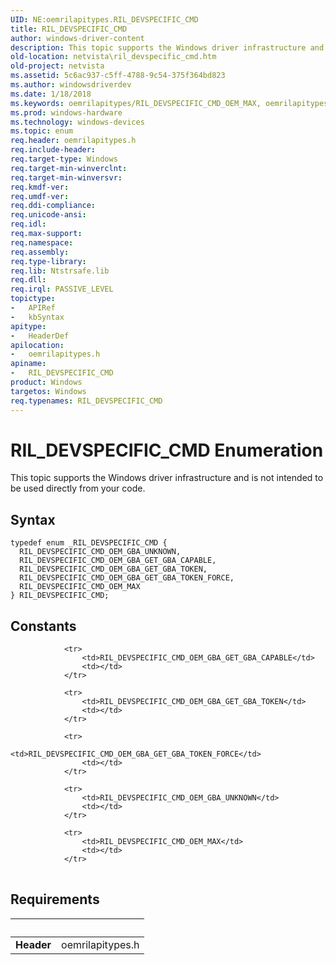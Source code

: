 ```yaml
---
UID: NE:oemrilapitypes.RIL_DEVSPECIFIC_CMD
title: RIL_DEVSPECIFIC_CMD
author: windows-driver-content
description: This topic supports the Windows driver infrastructure and is not intended to be used directly from your code.
old-location: netvista\ril_devspecific_cmd.htm
old-project: netvista
ms.assetid: 5c6ac937-c5ff-4788-9c54-375f364bd823
ms.author: windowsdriverdev
ms.date: 1/18/2018
ms.keywords: oemrilapitypes/RIL_DEVSPECIFIC_CMD_OEM_MAX, oemrilapitypes/RIL_DEVSPECIFIC_CMD_OEM_GBA_UNKNOWN, netvista.ril_devspecific_cmd, oemrilapitypes/RIL_DEVSPECIFIC_CMD_OEM_GBA_GET_GBA_TOKEN, oemrilapitypes/RIL_DEVSPECIFIC_CMD_OEM_GBA_GET_GBA_TOKEN_FORCE, RIL_DEVSPECIFIC_CMD_OEM_MAX, oemrilapitypes/RIL_DEVSPECIFIC_CMD_OEM_GBA_GET_GBA_CAPABLE, RIL_DEVSPECIFIC_CMD_OEM_GBA_UNKNOWN, oemrilapitypes/RIL_DEVSPECIFIC_CMD, RIL_DEVSPECIFIC_CMD_OEM_GBA_GET_GBA_TOKEN_FORCE, RIL_DEVSPECIFIC_CMD, RIL_DEVSPECIFIC_CMD_OEM_GBA_GET_GBA_TOKEN, RIL_DEVSPECIFIC_CMD_OEM_GBA_GET_GBA_CAPABLE, RIL_DEVSPECIFIC_CMD enumeration [Network Drivers Starting with Windows Vista]
ms.prod: windows-hardware
ms.technology: windows-devices
ms.topic: enum
req.header: oemrilapitypes.h
req.include-header: 
req.target-type: Windows
req.target-min-winverclnt: 
req.target-min-winversvr: 
req.kmdf-ver: 
req.umdf-ver: 
req.ddi-compliance: 
req.unicode-ansi: 
req.idl: 
req.max-support: 
req.namespace: 
req.assembly: 
req.type-library: 
req.lib: Ntstrsafe.lib
req.dll: 
req.irql: PASSIVE_LEVEL
topictype:
-	APIRef
-	kbSyntax
apitype:
-	HeaderDef
apilocation:
-	oemrilapitypes.h
apiname:
-	RIL_DEVSPECIFIC_CMD
product: Windows
targetos: Windows
req.typenames: RIL_DEVSPECIFIC_CMD
---
```


# RIL_DEVSPECIFIC_CMD Enumeration
This topic supports the Windows driver infrastructure and is not intended to be used directly from your code.

## Syntax
````
typedef enum _RIL_DEVSPECIFIC_CMD { 
  RIL_DEVSPECIFIC_CMD_OEM_GBA_UNKNOWN,
  RIL_DEVSPECIFIC_CMD_OEM_GBA_GET_GBA_CAPABLE,
  RIL_DEVSPECIFIC_CMD_OEM_GBA_GET_GBA_TOKEN,
  RIL_DEVSPECIFIC_CMD_OEM_GBA_GET_GBA_TOKEN_FORCE,
  RIL_DEVSPECIFIC_CMD_OEM_MAX
} RIL_DEVSPECIFIC_CMD;
````

## Constants

<table>
            
                <tr>
                    <td>RIL_DEVSPECIFIC_CMD_OEM_GBA_GET_GBA_CAPABLE</td>
                    <td></td>
                </tr>
            
                <tr>
                    <td>RIL_DEVSPECIFIC_CMD_OEM_GBA_GET_GBA_TOKEN</td>
                    <td></td>
                </tr>
            
                <tr>
                    <td>RIL_DEVSPECIFIC_CMD_OEM_GBA_GET_GBA_TOKEN_FORCE</td>
                    <td></td>
                </tr>
            
                <tr>
                    <td>RIL_DEVSPECIFIC_CMD_OEM_GBA_UNKNOWN</td>
                    <td></td>
                </tr>
            
                <tr>
                    <td>RIL_DEVSPECIFIC_CMD_OEM_MAX</td>
                    <td></td>
                </tr>
</table>


## Requirements
| &nbsp; | &nbsp; |
| ---- |:---- |
| **Header** | oemrilapitypes.h |